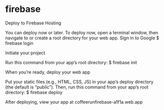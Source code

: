 # firebase

Deploy to Firebase Hosting

You can deploy now or later. To deploy now, open a terminal window, then navigate to or create a root directory for your web app.
Sign in to Google
$ firebase login


Initiate your project

Run this command from your app’s root directory:
$ firebase init


When you’re ready, deploy your web app

Put your static files (e.g., HTML, CSS, JS) in your app’s deploy directory (the default is “public”). Then, run this command from your app’s root directory:
$ firebase deploy

After deploying, view your app at coffeerunfirebase-a1f1a.web.app